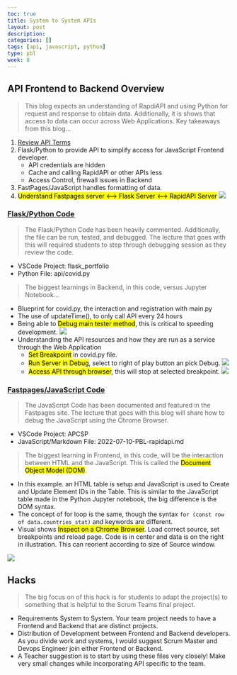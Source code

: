 ```yaml
---
toc: true
title: System to System APIs
layout: post
description: 
categories: []
tags: [api, javascript, python]
type: pbl
week: 8
---
```


## API Frontend to Backend Overview
> This blog expects an understanding of RapdiAPI and using Python for request and response to obtain data.  Additionally, it is shows that access to data can occur across Web Applications. Key takeaways from this blog...
1. [Review API Terms](https://www.techfunnel.com/information-technology/application-programming-interface/)
2. Flask/Python to provide API to simplify access for JavaScript Frontend developer.  
    - API credentials are hidden
    - Cache and calling RapidAPI or other APIs less
    - Access Control, firewall issues in Backend
3. FastPages/JavaScript handles formatting of data.
4. <mark>Understand Fastpages server <--> Flask Server <--> RapidAPI Server</mark>
![]({{site.baseurl}}/images/api.webp)


### [Flask/Python Code](https://github.com/nighthawkcoders/flask_portfolio/blob/main/api/covid.py)
> The Flask/Python Code has been heavily commented.  Additionally, the file can be run, tested, and debugged.  The lecture that goes with this will required students to step through debugging session as they review the code.
- VSCode Project: flask_portfolio
- Python File: api/covid.py

> The biggest learnings in Backend, in this code, versus Jupyter Notebook...
- Blueprint for covid.py, the interaction and registration with main.py
- The use of updateTime(), to only call API every 24 hours
- Being able to <mark>Debug main tester method</mark>, this is critical to speeding development.
![]({{site.baseurl}}/images/debug_tester.png)
- Understanding the API resources and how they are run as a service through the Web Application
    - <mark>Set Breakpoint</mark> in covid.py file.  
    - <mark>Run Server in Debug</mark>, select to right of play button an pick Debug.
    ![]({{site.baseurl}}/images/debug_server.png)
    - <mark>Access API through browser</mark>, this will stop at selected breakpoint.
    ![]({{site.baseurl}}/images/debug_python_api.png)



### [Fastpages/JavaScript Code](https://raw.githubusercontent.com/nighthawkcoders/APCSP/master/_posts/2022-07-10-PBL-rapidapi.md)
> The JavaScript Code has been documented and featured in the Fastpages site.  The lecture that goes with this blog will share how to debug the JavaScript using the Chrome Browser.
- VSCode Project: APCSP
- JavaScript/Markdown File: 2022-07-10-PBL-rapidapi.md

> The biggest learning in Frontend, in this code, will be the interaction between HTML and the JavaScript.  This is called the <mark>Document Object Model (DOM)</mark>. 
- In this example. an HTML table is setup and JavaScript is used to Create and Update Element IDs in the Table.  This is similar to the JavaScript table made in the Python Jupyter notebook, the big difference is the DOM syntax.
- The concept of for loop is the same, though the syntax ```for (const row of data.countries_stat)``` and keywords are different.   
- Visual shows <mark>Inspect on a Chrome Browser</mark>.  Load correct source, set breakpoints and reload page.  Code is in center and data is on the right in illustration.  This can reorient according to size of Source window.

![]({{site.baseurl}}/images/inspect.png)


## Hacks
> The big focus on of this hack is for students to adapt the project(s) to something that is helpful to the Scrum Teams final project.  
- Requirements System to System.  Your team project needs to have a Frontend and Backend that are distinct projects.
- Distribution of Development between Frontend and Backend developers.  As you divide work and systems, I would suggest Scrum Master and Devops Engineer join either Frontend or Backend.
- A Teacher suggestion is to start by using these files very closely!  Make very small changes while incorporating API specific to the team.